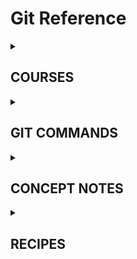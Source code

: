 # Git Reference


<details>
  <summary><h2> COURSES </h2></summary>

_This is a collection of some nice courses, youtube lectures and weblinks which i found useful to understand the concept and workings of Git._
  
  (0). Two courses online
  - [Version Control of a Python Project using Git (Coursera)](https://www.coursera.org/projects/version-control-of-a-python-project-using-git)
  - [Git from Scratch (Linkedin Learning)](https://www.linkedin.com/learning/git-from-scratch/git-from-scratch?autoplay=true)

  (1). This is by far the best intro ever. Period. A really nice introduction for the uninitiated!
  - [Git Tutorial For Dummies by Nick White - YouTube](https://www.youtube.com/watch?v=mJ-qvsxPHpY)
  
  (2). A good short intro   
  - [Python Version Control With Git and Github - #7 - YouTube](https://www.youtube.com/watch?v=yYknmU_gBgs&t=20s)
  
  (3). This is a video on the creator of Git and Linux   
  - [The mind behind Linux | Linus Torvalds - YouTube](https://www.youtube.com/watch?v=o8NPllzkFhE&t=9s)
  
  (4). This is a good series!   
  - [Git and GitHub for Poets by Daniel Schiffman - YouTube](https://www.youtube.com/playlist?list=PLRqwX-V7Uu6ZF9C0YMKuns9sLDzK6zoiV)

  (5). This is way more advanced.
  - [Git Crash Course - A Simple Workflow for Small Teams and Startups](https://www.zachgollwitzer.com/posts/git-course)
  - [Git Crash Course for Beginners (part 1/3) - YouTube](https://www.youtube.com/watch?v=kmGsHjQ2wsY&t=176s) 
 
</details>


<details>
  <summary><h2> GIT COMMANDS </h2></summary>

### Git Commands


### Git Bash Commands



</details>


<details>
  <summary><h2> CONCEPT NOTES </h2></summary>
*I dreamt about this just before sleeping: Git it like a Cactus which grows. I googled it and there came some astonishing and interesting findings.*
  

### Further Research
  
[git is like a cactus - Google Search](https://www.google.com/search?q=git+is+like+a+cactus&oq=git+is+like+a+cactus&aqs=chrome..69i57.939j0j7&client=ms-android-huawei-rev1&sourceid=chrome-mobile&ie=UTF-8)
#### STREAM  1
  - [ ] [Cactus Model | The Git Workflows Warehouse](https://gitworkflows.cs.manchester.ac.uk/workflow-catalogue/cactus-flow/)
  - [ ] [Hustle/git-cactus: 🌵 Git tool for Cactus Branching Model 🌵](https://github.com/Hustle/git-cactus)
#### STREAM 2
  - [ ] [Git Flow vs. Trunk Based Development | Toptal](https://www.toptal.com/software/trunk-based-development-git-flow)
  - [ ] [Git Crash Course: A Simple Workflow for Small Teams and Startups | by Zach Gollwitzer | Medium](https://zach-gollwitzer.medium.com/git-crash-course-a-simple-workflow-for-small-teams-and-startups-c491919c9f77)
  - [ ] [Git Crash Course: A Simple Workflow for Small Teams and Startups | by Zach Gollwitzer | Medium](https://zach-gollwitzer.medium.com/git-crash-course-a-simple-workflow-for-small-teams-and-startups-c491919c9f77)
  - [ ] [Git Crash Course for Beginners (part 1/3) - YouTube](https://www.youtube.com/watch?app=desktop&v=kmGsHjQ2wsY&feature=youtu.be)
  - [ ] [oer.gitlab.io/](about:blank)
  - [ ] [Git Tutorial - javatpoint](https://www.javatpoint.com/git)

#### STREAM 3
  - [What is Git Flow | How to use Git Flow | Learn Git](https://www.gitkraken.com/learn/git/git-flow)
  - [gitkraken.com/wp-content/uploads/2021/03/git-flow-4.svg](https://www.gitkraken.com/wp-content/uploads/2021/03/git-flow-4.svg)
  - [A successful Git branching model » nvie.com](https://nvie.com/posts/a-successful-git-branching-model/)
  - [What is the best Git branch strategy? | Git Best Practices](https://www.gitkraken.com/learn/git/best-practices/git-branch-strategy)
  - [GitHub flow - GitHub Docs](https://docs.github.com/en/get-started/quickstart/github-flow)

#### STREAM 4
  - [make a new repository by git by bash - Google Search](https://www.google.com/search?q=make+a+new+repository+by+git+by+bash&oq=make+a+new+repository+by+git+by+bash&aqs=chrome..69i57.850j0j7&client=ms-android-huawei-rev1&sourceid=chrome-mobile&ie=UTF-8)
  - [How to create a new repo at Github using git bash? - Stack Overflow](https://stackoverflow.com/questions/11693288/how-to-create-a-new-repo-at-github-using-git-bash)
  - [git - Add a new Project to GitHub via Bash command? - Stack Overflow](https://stackoverflow.com/questions/27456773/add-a-new-project-to-github-via-bash-command/27456812#27456812)
  - [git - Is it possible to create a remote repo on GitHub from the CLI without opening browser? - Stack Overflow](https://stackoverflow.com/questions/2423777/is-it-possible-to-create-a-remote-repo-on-github-from-the-cli-without-opening-br)
  - [curl/curl: A command line tool and library for transferring data with URL syntax, supporting DICT, FILE, FTP, FTPS, GOPHER, GOPHERS, HTTP, HTTPS, IMAP, IMAPS, LDAP, LDAPS, MQTT, POP3, POP3S, RTMP, RTMPS, RTSP, SCP, SFTP, SMB, SMBS, SMTP, SMTPS, TELNET, TFTP, WS and WSS. libcurl offers a myriad of powerful features](https://github.com/curl/curl)
  - [curl](https://curl.se/)
  - [Install curl - Everything curl](https://everything.curl.dev/get)

#### STREAM 5
  - [Git and GitHub – Water Programming: A Collaborative Research Blog](https://waterprogramming.wordpress.com/category/programming/git-and-github/)

</details>

<details>
  <summary><h2> RECIPES </h2></summary>

### Recipe: Make Local Repository
    STEPS TO MAKE A LOCAL REPOSITORY
    - Step 0. Open Git Bash in that particular folder. 
    - Step 1. Type git init (this will make that folder a repository)
    - Step 2. Type git add . (this will add all files to the repository)
    - Step 3. Type git commit -m “Initial commit msg” (all files now in the repository)
    - Step 4. Type git status (you will get a msg, “On branch master nothing to commit, working tree clean” this shows your local repository is finally created)
### Recipe: Push Local Repository to GitHub online
    STEPS TO PUSH A LOCAL REPOSITORY TO A GITHUB REPOSITORY ONLINE
    - Step 0. Open your GitHub profile and create a New Repository. 
    - Step 1. Copy the SSH Key of that created repository.
    - Step 2. Open Git Bash in that particular folder that you want to push. Type git remote add origin PASTE_SSH_KEY_OF_CREATED_REPO. Then type git push origin master –force (type ‘main’ in place of the ‘master’ if your default branch is master)
    - Step 3. Now, refresh your Github page, you will be able to see your committed folders/files there.


### References
- [directory - How to push a new folder (containing other folders and files) to an existing git repo? - Stack Overflow](https://stackoverflow.com/questions/15612003/how-to-push-a-new-folder-containing-other-folders-and-files-to-an-existing-git)
- [How to Push Folders From Local PC to GitHub using Git Commands? - GeeksforGeeks](https://www.geeksforgeeks.org/how-to-push-folders-from-local-pc-to-github-using-git-commands/)

</details>

